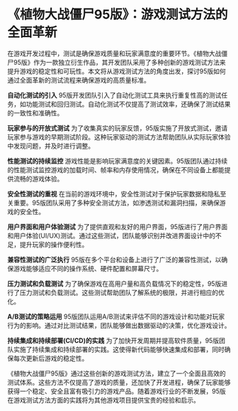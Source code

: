# 《植物大战僵尸95版》：游戏测试方法的全面革新

在游戏开发过程中，测试是确保游戏质量和玩家满意度的重要环节。《植物大战僵尸95版》作为一款独立衍生作品，其开发团队采用了多种创新的游戏测试方法来提升游戏的稳定性和可玩性。本文将从游戏测试方法的角度出发，探讨95版如何通过全面革新的测试流程来确保游戏的高质量标准。

**自动化测试的引入**
95版开发团队引入了自动化测试工具来执行重复性高的测试任务，如功能测试和回归测试。自动化测试不仅提高了测试效率，还确保了测试结果的一致性和准确性。

**玩家参与的开放式测试**
为了收集真实的玩家反馈，95版实施了开放式测试，邀请玩家参与游戏的早期测试阶段。这种玩家驱动的测试方法帮助团队从实际玩家体验中发现问题，并及时进行调整。

**性能测试的持续监控**
游戏性能是影响玩家满意度的关键因素。95版团队通过持续的性能测试监控游戏的加载时间、帧率和内存使用情况，确保在不同设备上都能提供流畅的游戏体验。

**安全性测试的重视**
在当前的游戏环境中，安全性测试对于保护玩家数据和隐私至关重要。95版团队采用了多种安全测试方法，如渗透测试和漏洞扫描，来确保游戏的安全性。

**用户界面和用户体验测试**
为了提供直观和友好的用户界面，95版进行了用户界面和用户体验(UI/UX)测试。通过这些测试，团队能够识别并改进界面设计中的不足，提升玩家的操作便利性。

**兼容性测试的广泛执行**
95版在多个平台和设备上进行了广泛的兼容性测试，以确保游戏能够适应不同的操作系统、硬件配置和屏幕尺寸。

**压力测试和负载测试**
为了确保游戏在高用户量和高负载情况下的稳定性，95版进行了压力测试和负载测试。这些测试帮助团队了解系统的极限，并进行相应的优化。

**A/B测试的策略运用**
95版团队运用A/B测试来评估不同的游戏设计和功能对玩家行为的影响。通过对比测试结果，团队能够做出数据驱动的决策，优化游戏设计。

**持续集成和持续部署(CI/CD)的实践**
为了加快开发周期并提高软件质量，95版团队实施了持续集成和持续部署的实践。这使得新代码能够快速集成和部署，同时确保每次更新后游戏的稳定性。

《植物大战僵尸95版》通过这些创新的游戏测试方法，建立了一个全面且高效的测试体系。这些方法不仅提高了游戏的质量，还加快了开发进程，确保了玩家能够获得一个稳定、安全且富有吸引力的游戏产品。随着游戏行业的不断发展，95版在游戏测试方法方面的实践将为其他游戏项目提供宝贵的经验和启示。